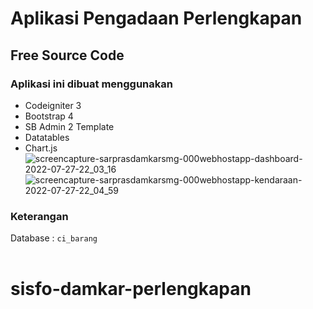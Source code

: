 # Aplikasi Pengadaan Perlengkapan<br/>
## Free Source Code<br/>

### Aplikasi ini dibuat menggunakan
- Codeigniter 3
- Bootstrap 4
- SB Admin 2 Template
- Datatables
- Chart.js
![screencapture-sarprasdamkarsmg-000webhostapp-dashboard-2022-07-27-22_03_16](https://user-images.githubusercontent.com/79070641/181282102-c6abaca2-95f5-4e0b-8b91-2985f24f53b0.png)
![screencapture-sarprasdamkarsmg-000webhostapp-kendaraan-2022-07-27-22_04_59](https://user-images.githubusercontent.com/79070641/181282107-10b12ad3-7f1c-423b-92ce-d83aea0e278c.png)



### Keterangan <br/>
Database : <code>ci_barang</code><br/>
<br/>
# sisfo-damkar-perlengkapan
